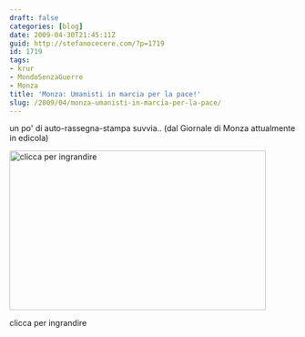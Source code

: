 ```yaml
---
draft: false
categories: [blog]
date: 2009-04-30T21:45:11Z
guid: http://stefanocecere.com/?p=1719
id: 1719
tags:
- krur
- MondoSenzaGuerre
- Monza
title: 'Monza: Umanisti in marcia per la pace!'
slug: /2009/04/monza-umanisti-in-marcia-per-la-pace/
---
```


un po' di auto-rassegna-stampa suvvia.. (dal Giornale di Monza attualmente in edicola)

<div id="attachment_1720" style="width: 450px" class="wp-caption aligncenter">
  <a href="http://stefanocecere.com/wp-content/uploads/sites/3/2009/04/20090428-gdm.jpg" target="_blank"><img class="size-medium wp-image-1720" title="Giornale di Monza del 28 aprile 2009" src="http://stefanocecere.com/wp-content/uploads/sites/3/2009/04/20090428-gdm-450x280.jpg" alt="clicca per ingrandire" width="450" height="280" /></a>
  
  <p class="wp-caption-text">
    clicca per ingrandire
  </p>
</div>